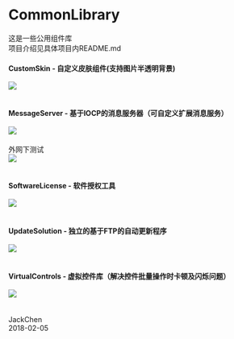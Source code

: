 # CommonLibrary
这是一些公用组件库<br>项目介绍见具体项目内README.md

#### CustomSkin - 自定义皮肤组件(支持图片半透明背景)<br><br>![](https://github.com/chen365409389/CommonLibrary/blob/master/Img/CS.png)<br><br>
#### MessageServer - 基于IOCP的消息服务器（可自定义扩展消息服务）<br><br>![](https://github.com/chen365409389/CommonLibrary/blob/master/Img/MS.png)<br>
外网下测试<br>
![](https://github.com/chen365409389/CommonLibrary/blob/master/Img/Flow.png)<br><br>
#### SoftwareLicense - 软件授权工具<br><br>![](https://github.com/chen365409389/CommonLibrary/blob/master/Img/REG.png)<br><br>
#### UpdateSolution - 独立的基于FTP的自动更新程序<br><br>![](https://github.com/chen365409389/CommonLibrary/blob/master/Img/AU.png)<br><br>
#### VirtualControls - 虚拟控件库（解决控件批量操作时卡顿及闪烁问题）<br><br>![](https://github.com/chen365409389/CommonLibrary/blob/master/Img/VC.png)<br><br>
JackChen<br>
2018-02-05
